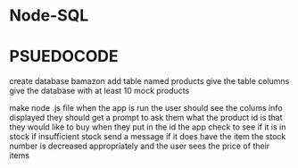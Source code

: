 # Node-SQL


# PSUEDOCODE

create database bamazon
add table named products
give the table columns
give the database with at least 10 mock products

make node .js file 
when the app is run the user should see the colums info displayed 
they should get a prompt to ask them what the product id is that they would like to buy
when they put in the id the app check to see if it is in stock
if insufficient stock send a message
if it does have the item the stock number is decreased appropriately 
and the user sees the price of their items 
